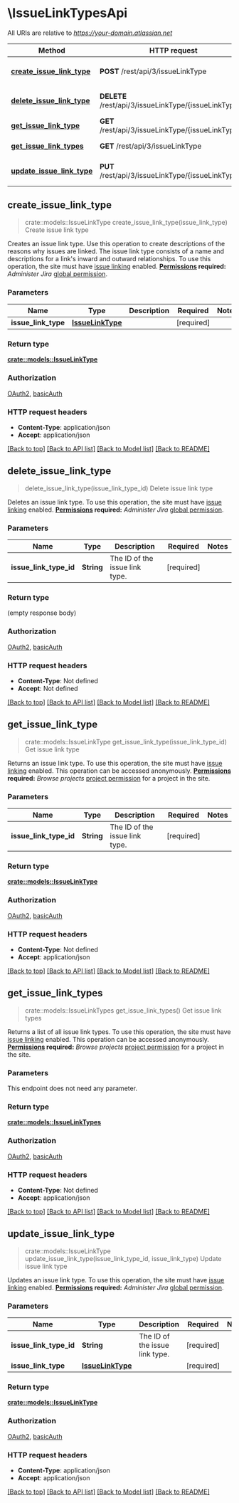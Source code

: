 # \IssueLinkTypesApi

All URIs are relative to *https://your-domain.atlassian.net*

Method | HTTP request | Description
------------- | ------------- | -------------
[**create_issue_link_type**](IssueLinkTypesApi.md#create_issue_link_type) | **POST** /rest/api/3/issueLinkType | Create issue link type
[**delete_issue_link_type**](IssueLinkTypesApi.md#delete_issue_link_type) | **DELETE** /rest/api/3/issueLinkType/{issueLinkTypeId} | Delete issue link type
[**get_issue_link_type**](IssueLinkTypesApi.md#get_issue_link_type) | **GET** /rest/api/3/issueLinkType/{issueLinkTypeId} | Get issue link type
[**get_issue_link_types**](IssueLinkTypesApi.md#get_issue_link_types) | **GET** /rest/api/3/issueLinkType | Get issue link types
[**update_issue_link_type**](IssueLinkTypesApi.md#update_issue_link_type) | **PUT** /rest/api/3/issueLinkType/{issueLinkTypeId} | Update issue link type



## create_issue_link_type

> crate::models::IssueLinkType create_issue_link_type(issue_link_type)
Create issue link type

Creates an issue link type. Use this operation to create descriptions of the reasons why issues are linked. The issue link type consists of a name and descriptions for a link's inward and outward relationships.  To use this operation, the site must have [issue linking](https://confluence.atlassian.com/x/yoXKM) enabled.  **[Permissions](#permissions) required:** *Administer Jira* [global permission](https://confluence.atlassian.com/x/x4dKLg).

### Parameters


Name | Type | Description  | Required | Notes
------------- | ------------- | ------------- | ------------- | -------------
**issue_link_type** | [**IssueLinkType**](IssueLinkType.md) |  | [required] |

### Return type

[**crate::models::IssueLinkType**](IssueLinkType.md)

### Authorization

[OAuth2](../README.md#OAuth2), [basicAuth](../README.md#basicAuth)

### HTTP request headers

- **Content-Type**: application/json
- **Accept**: application/json

[[Back to top]](#) [[Back to API list]](../README.md#documentation-for-api-endpoints) [[Back to Model list]](../README.md#documentation-for-models) [[Back to README]](../README.md)


## delete_issue_link_type

> delete_issue_link_type(issue_link_type_id)
Delete issue link type

Deletes an issue link type.  To use this operation, the site must have [issue linking](https://confluence.atlassian.com/x/yoXKM) enabled.  **[Permissions](#permissions) required:** *Administer Jira* [global permission](https://confluence.atlassian.com/x/x4dKLg).

### Parameters


Name | Type | Description  | Required | Notes
------------- | ------------- | ------------- | ------------- | -------------
**issue_link_type_id** | **String** | The ID of the issue link type. | [required] |

### Return type

 (empty response body)

### Authorization

[OAuth2](../README.md#OAuth2), [basicAuth](../README.md#basicAuth)

### HTTP request headers

- **Content-Type**: Not defined
- **Accept**: Not defined

[[Back to top]](#) [[Back to API list]](../README.md#documentation-for-api-endpoints) [[Back to Model list]](../README.md#documentation-for-models) [[Back to README]](../README.md)


## get_issue_link_type

> crate::models::IssueLinkType get_issue_link_type(issue_link_type_id)
Get issue link type

Returns an issue link type.  To use this operation, the site must have [issue linking](https://confluence.atlassian.com/x/yoXKM) enabled.  This operation can be accessed anonymously.  **[Permissions](#permissions) required:** *Browse projects* [project permission](https://confluence.atlassian.com/x/yodKLg) for a project in the site.

### Parameters


Name | Type | Description  | Required | Notes
------------- | ------------- | ------------- | ------------- | -------------
**issue_link_type_id** | **String** | The ID of the issue link type. | [required] |

### Return type

[**crate::models::IssueLinkType**](IssueLinkType.md)

### Authorization

[OAuth2](../README.md#OAuth2), [basicAuth](../README.md#basicAuth)

### HTTP request headers

- **Content-Type**: Not defined
- **Accept**: application/json

[[Back to top]](#) [[Back to API list]](../README.md#documentation-for-api-endpoints) [[Back to Model list]](../README.md#documentation-for-models) [[Back to README]](../README.md)


## get_issue_link_types

> crate::models::IssueLinkTypes get_issue_link_types()
Get issue link types

Returns a list of all issue link types.  To use this operation, the site must have [issue linking](https://confluence.atlassian.com/x/yoXKM) enabled.  This operation can be accessed anonymously.  **[Permissions](#permissions) required:** *Browse projects* [project permission](https://confluence.atlassian.com/x/yodKLg) for a project in the site.

### Parameters

This endpoint does not need any parameter.

### Return type

[**crate::models::IssueLinkTypes**](IssueLinkTypes.md)

### Authorization

[OAuth2](../README.md#OAuth2), [basicAuth](../README.md#basicAuth)

### HTTP request headers

- **Content-Type**: Not defined
- **Accept**: application/json

[[Back to top]](#) [[Back to API list]](../README.md#documentation-for-api-endpoints) [[Back to Model list]](../README.md#documentation-for-models) [[Back to README]](../README.md)


## update_issue_link_type

> crate::models::IssueLinkType update_issue_link_type(issue_link_type_id, issue_link_type)
Update issue link type

Updates an issue link type.  To use this operation, the site must have [issue linking](https://confluence.atlassian.com/x/yoXKM) enabled.  **[Permissions](#permissions) required:** *Administer Jira* [global permission](https://confluence.atlassian.com/x/x4dKLg).

### Parameters


Name | Type | Description  | Required | Notes
------------- | ------------- | ------------- | ------------- | -------------
**issue_link_type_id** | **String** | The ID of the issue link type. | [required] |
**issue_link_type** | [**IssueLinkType**](IssueLinkType.md) |  | [required] |

### Return type

[**crate::models::IssueLinkType**](IssueLinkType.md)

### Authorization

[OAuth2](../README.md#OAuth2), [basicAuth](../README.md#basicAuth)

### HTTP request headers

- **Content-Type**: application/json
- **Accept**: application/json

[[Back to top]](#) [[Back to API list]](../README.md#documentation-for-api-endpoints) [[Back to Model list]](../README.md#documentation-for-models) [[Back to README]](../README.md)

